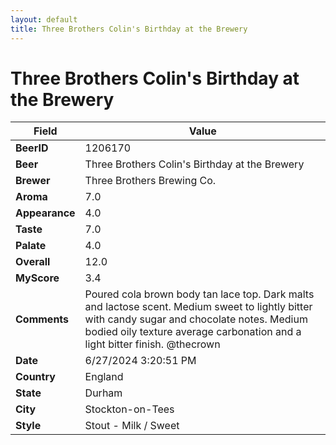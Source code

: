 ```yaml
---
layout: default
title: Three Brothers Colin's Birthday at the Brewery
---
```


# Three Brothers Colin's Birthday at the Brewery

| Field         | Value     |
|---------------|-----------|
| **BeerID** | 1206170 |
| **Beer** | Three Brothers Colin's Birthday at the Brewery |
| **Brewer** | Three Brothers Brewing Co. |
| **Aroma** | 7.0 |
| **Appearance** | 4.0 |
| **Taste** | 7.0 |
| **Palate** | 4.0 |
| **Overall** | 12.0 |
| **MyScore** | 3.4 |
| **Comments** | Poured cola brown body tan lace top.  Dark malts and lactose scent.  Medium sweet to lightly bitter with candy sugar and chocolate notes. Medium bodied oily texture average carbonation and a light bitter finish. @thecrown  |
| **Date** | 6/27/2024 3:20:51 PM |
| **Country** | England |
| **State** | Durham |
| **City** | Stockton-on-Tees |
| **Style** | Stout - Milk / Sweet |
